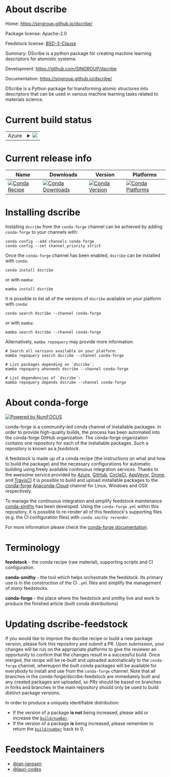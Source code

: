 About dscribe
=============

Home: https://singroup.github.io/dscribe/

Package license: Apache-2.0

Feedstock license: [BSD-3-Clause](https://github.com/conda-forge/dscribe-feedstock/blob/main/LICENSE.txt)

Summary: DScribe is a python package for creating machine learning descriptors for atomistic systems.

Development: https://github.com/SINGROUP/dscribe

Documentation: https://singroup.github.io/dscribe/

DScribe is a Python package for transforming atomic structures into
descriptors that can be used in various machine learning tasks related
to materials science.


Current build status
====================


<table>
    
  <tr>
    <td>Azure</td>
    <td>
      <details>
        <summary>
          <a href="https://dev.azure.com/conda-forge/feedstock-builds/_build/latest?definitionId=7552&branchName=main">
            <img src="https://dev.azure.com/conda-forge/feedstock-builds/_apis/build/status/dscribe-feedstock?branchName=main">
          </a>
        </summary>
        <table>
          <thead><tr><th>Variant</th><th>Status</th></tr></thead>
          <tbody><tr>
              <td>linux_64_python3.10.____cpython</td>
              <td>
                <a href="https://dev.azure.com/conda-forge/feedstock-builds/_build/latest?definitionId=7552&branchName=main">
                  <img src="https://dev.azure.com/conda-forge/feedstock-builds/_apis/build/status/dscribe-feedstock?branchName=main&jobName=linux&configuration=linux_64_python3.10.____cpython" alt="variant">
                </a>
              </td>
            </tr><tr>
              <td>linux_64_python3.7.____73_pypy</td>
              <td>
                <a href="https://dev.azure.com/conda-forge/feedstock-builds/_build/latest?definitionId=7552&branchName=main">
                  <img src="https://dev.azure.com/conda-forge/feedstock-builds/_apis/build/status/dscribe-feedstock?branchName=main&jobName=linux&configuration=linux_64_python3.7.____73_pypy" alt="variant">
                </a>
              </td>
            </tr><tr>
              <td>linux_64_python3.7.____cpython</td>
              <td>
                <a href="https://dev.azure.com/conda-forge/feedstock-builds/_build/latest?definitionId=7552&branchName=main">
                  <img src="https://dev.azure.com/conda-forge/feedstock-builds/_apis/build/status/dscribe-feedstock?branchName=main&jobName=linux&configuration=linux_64_python3.7.____cpython" alt="variant">
                </a>
              </td>
            </tr><tr>
              <td>linux_64_python3.8.____cpython</td>
              <td>
                <a href="https://dev.azure.com/conda-forge/feedstock-builds/_build/latest?definitionId=7552&branchName=main">
                  <img src="https://dev.azure.com/conda-forge/feedstock-builds/_apis/build/status/dscribe-feedstock?branchName=main&jobName=linux&configuration=linux_64_python3.8.____cpython" alt="variant">
                </a>
              </td>
            </tr><tr>
              <td>linux_64_python3.9.____cpython</td>
              <td>
                <a href="https://dev.azure.com/conda-forge/feedstock-builds/_build/latest?definitionId=7552&branchName=main">
                  <img src="https://dev.azure.com/conda-forge/feedstock-builds/_apis/build/status/dscribe-feedstock?branchName=main&jobName=linux&configuration=linux_64_python3.9.____cpython" alt="variant">
                </a>
              </td>
            </tr><tr>
              <td>osx_64_python3.10.____cpython</td>
              <td>
                <a href="https://dev.azure.com/conda-forge/feedstock-builds/_build/latest?definitionId=7552&branchName=main">
                  <img src="https://dev.azure.com/conda-forge/feedstock-builds/_apis/build/status/dscribe-feedstock?branchName=main&jobName=osx&configuration=osx_64_python3.10.____cpython" alt="variant">
                </a>
              </td>
            </tr><tr>
              <td>osx_64_python3.7.____73_pypy</td>
              <td>
                <a href="https://dev.azure.com/conda-forge/feedstock-builds/_build/latest?definitionId=7552&branchName=main">
                  <img src="https://dev.azure.com/conda-forge/feedstock-builds/_apis/build/status/dscribe-feedstock?branchName=main&jobName=osx&configuration=osx_64_python3.7.____73_pypy" alt="variant">
                </a>
              </td>
            </tr><tr>
              <td>osx_64_python3.7.____cpython</td>
              <td>
                <a href="https://dev.azure.com/conda-forge/feedstock-builds/_build/latest?definitionId=7552&branchName=main">
                  <img src="https://dev.azure.com/conda-forge/feedstock-builds/_apis/build/status/dscribe-feedstock?branchName=main&jobName=osx&configuration=osx_64_python3.7.____cpython" alt="variant">
                </a>
              </td>
            </tr><tr>
              <td>osx_64_python3.8.____cpython</td>
              <td>
                <a href="https://dev.azure.com/conda-forge/feedstock-builds/_build/latest?definitionId=7552&branchName=main">
                  <img src="https://dev.azure.com/conda-forge/feedstock-builds/_apis/build/status/dscribe-feedstock?branchName=main&jobName=osx&configuration=osx_64_python3.8.____cpython" alt="variant">
                </a>
              </td>
            </tr><tr>
              <td>osx_64_python3.9.____cpython</td>
              <td>
                <a href="https://dev.azure.com/conda-forge/feedstock-builds/_build/latest?definitionId=7552&branchName=main">
                  <img src="https://dev.azure.com/conda-forge/feedstock-builds/_apis/build/status/dscribe-feedstock?branchName=main&jobName=osx&configuration=osx_64_python3.9.____cpython" alt="variant">
                </a>
              </td>
            </tr><tr>
              <td>osx_arm64_python3.10.____cpython</td>
              <td>
                <a href="https://dev.azure.com/conda-forge/feedstock-builds/_build/latest?definitionId=7552&branchName=main">
                  <img src="https://dev.azure.com/conda-forge/feedstock-builds/_apis/build/status/dscribe-feedstock?branchName=main&jobName=osx&configuration=osx_arm64_python3.10.____cpython" alt="variant">
                </a>
              </td>
            </tr><tr>
              <td>osx_arm64_python3.8.____cpython</td>
              <td>
                <a href="https://dev.azure.com/conda-forge/feedstock-builds/_build/latest?definitionId=7552&branchName=main">
                  <img src="https://dev.azure.com/conda-forge/feedstock-builds/_apis/build/status/dscribe-feedstock?branchName=main&jobName=osx&configuration=osx_arm64_python3.8.____cpython" alt="variant">
                </a>
              </td>
            </tr><tr>
              <td>osx_arm64_python3.9.____cpython</td>
              <td>
                <a href="https://dev.azure.com/conda-forge/feedstock-builds/_build/latest?definitionId=7552&branchName=main">
                  <img src="https://dev.azure.com/conda-forge/feedstock-builds/_apis/build/status/dscribe-feedstock?branchName=main&jobName=osx&configuration=osx_arm64_python3.9.____cpython" alt="variant">
                </a>
              </td>
            </tr>
          </tbody>
        </table>
      </details>
    </td>
  </tr>
</table>

Current release info
====================

| Name | Downloads | Version | Platforms |
| --- | --- | --- | --- |
| [![Conda Recipe](https://img.shields.io/badge/recipe-dscribe-green.svg)](https://anaconda.org/conda-forge/dscribe) | [![Conda Downloads](https://img.shields.io/conda/dn/conda-forge/dscribe.svg)](https://anaconda.org/conda-forge/dscribe) | [![Conda Version](https://img.shields.io/conda/vn/conda-forge/dscribe.svg)](https://anaconda.org/conda-forge/dscribe) | [![Conda Platforms](https://img.shields.io/conda/pn/conda-forge/dscribe.svg)](https://anaconda.org/conda-forge/dscribe) |

Installing dscribe
==================

Installing `dscribe` from the `conda-forge` channel can be achieved by adding `conda-forge` to your channels with:

```
conda config --add channels conda-forge
conda config --set channel_priority strict
```

Once the `conda-forge` channel has been enabled, `dscribe` can be installed with `conda`:

```
conda install dscribe
```

or with `mamba`:

```
mamba install dscribe
```

It is possible to list all of the versions of `dscribe` available on your platform with `conda`:

```
conda search dscribe --channel conda-forge
```

or with `mamba`:

```
mamba search dscribe --channel conda-forge
```

Alternatively, `mamba repoquery` may provide more information:

```
# Search all versions available on your platform:
mamba repoquery search dscribe --channel conda-forge

# List packages depending on `dscribe`:
mamba repoquery whoneeds dscribe --channel conda-forge

# List dependencies of `dscribe`:
mamba repoquery depends dscribe --channel conda-forge
```


About conda-forge
=================

[![Powered by
NumFOCUS](https://img.shields.io/badge/powered%20by-NumFOCUS-orange.svg?style=flat&colorA=E1523D&colorB=007D8A)](https://numfocus.org)

conda-forge is a community-led conda channel of installable packages.
In order to provide high-quality builds, the process has been automated into the
conda-forge GitHub organization. The conda-forge organization contains one repository
for each of the installable packages. Such a repository is known as a *feedstock*.

A feedstock is made up of a conda recipe (the instructions on what and how to build
the package) and the necessary configurations for automatic building using freely
available continuous integration services. Thanks to the awesome service provided by
[Azure](https://azure.microsoft.com/en-us/services/devops/), [GitHub](https://github.com/),
[CircleCI](https://circleci.com/), [AppVeyor](https://www.appveyor.com/),
[Drone](https://cloud.drone.io/welcome), and [TravisCI](https://travis-ci.com/)
it is possible to build and upload installable packages to the
[conda-forge](https://anaconda.org/conda-forge) [Anaconda-Cloud](https://anaconda.org/)
channel for Linux, Windows and OSX respectively.

To manage the continuous integration and simplify feedstock maintenance
[conda-smithy](https://github.com/conda-forge/conda-smithy) has been developed.
Using the ``conda-forge.yml`` within this repository, it is possible to re-render all of
this feedstock's supporting files (e.g. the CI configuration files) with ``conda smithy rerender``.

For more information please check the [conda-forge documentation](https://conda-forge.org/docs/).

Terminology
===========

**feedstock** - the conda recipe (raw material), supporting scripts and CI configuration.

**conda-smithy** - the tool which helps orchestrate the feedstock.
                   Its primary use is in the construction of the CI ``.yml`` files
                   and simplify the management of *many* feedstocks.

**conda-forge** - the place where the feedstock and smithy live and work to
                  produce the finished article (built conda distributions)


Updating dscribe-feedstock
==========================

If you would like to improve the dscribe recipe or build a new
package version, please fork this repository and submit a PR. Upon submission,
your changes will be run on the appropriate platforms to give the reviewer an
opportunity to confirm that the changes result in a successful build. Once
merged, the recipe will be re-built and uploaded automatically to the
`conda-forge` channel, whereupon the built conda packages will be available for
everybody to install and use from the `conda-forge` channel.
Note that all branches in the conda-forge/dscribe-feedstock are
immediately built and any created packages are uploaded, so PRs should be based
on branches in forks and branches in the main repository should only be used to
build distinct package versions.

In order to produce a uniquely identifiable distribution:
 * If the version of a package **is not** being increased, please add or increase
   the [``build/number``](https://docs.conda.io/projects/conda-build/en/latest/resources/define-metadata.html#build-number-and-string).
 * If the version of a package **is** being increased, please remember to return
   the [``build/number``](https://docs.conda.io/projects/conda-build/en/latest/resources/define-metadata.html#build-number-and-string)
   back to 0.

Feedstock Maintainers
=====================

* [@jan-janssen](https://github.com/jan-janssen/)
* [@lauri-codes](https://github.com/lauri-codes/)

